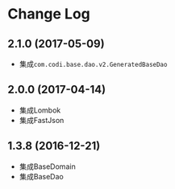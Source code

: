 # Change Log

## 2.1.0 (2017-05-09)
- 集成`com.codi.base.dao.v2.GeneratedBaseDao`

## 2.0.0 (2017-04-14)

- 集成Lombok
- 集成FastJson

## 1.3.8 (2016-12-21)

- 集成BaseDomain
- 集成BaseDao
